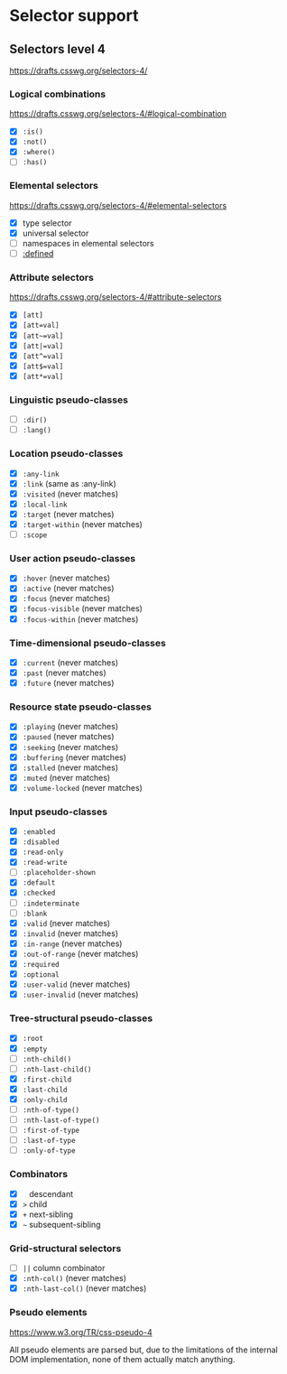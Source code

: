 
# Selector support

## Selectors level 4

https://drafts.csswg.org/selectors-4/

### Logical combinations

https://drafts.csswg.org/selectors-4/#logical-combination

* [x] `:is()`
* [x] `:not()`
* [x] `:where()`
* [ ] `:has()`

### Elemental selectors

https://drafts.csswg.org/selectors-4/#elemental-selectors

* [x] type selector
* [x] universal selector
* [ ] namespaces in elemental selectors
* [ ] [:defined](https://drafts.csswg.org/selectors-4/#the-defined-pseudo)

### Attribute selectors

https://drafts.csswg.org/selectors-4/#attribute-selectors

* [x] `[att]`
* [x] `[att=val]`
* [x] `[att~=val]`
* [x] `[att|=val]`
* [x] `[att^=val]`
* [x] `[att$=val]`
* [x] `[att*=val]`

### Linguistic pseudo-classes

* [ ] `:dir()`
* [ ] `:lang()`

### Location pseudo-classes

* [x] `:any-link`
* [x] `:link` (same as :any-link)
* [x] `:visited` (never matches)
* [x] `:local-link`
* [x] `:target` (never matches)
* [x] `:target-within` (never matches)
* [ ] `:scope`

### User action pseudo-classes

* [x] `:hover` (never matches)
* [x] `:active` (never matches)
* [x] `:focus` (never matches)
* [x] `:focus-visible` (never matches)
* [x] `:focus-within` (never matches)

### Time-dimensional pseudo-classes

* [x] `:current` (never matches)
* [x] `:past` (never matches)
* [x] `:future` (never matches)

### Resource state pseudo-classes

* [x] `:playing` (never matches)
* [x] `:paused` (never matches)
* [x] `:seeking` (never matches)
* [x] `:buffering` (never matches)
* [x] `:stalled` (never matches)
* [x] `:muted` (never matches)
* [x] `:volume-locked` (never matches)

### Input pseudo-classes

* [x] `:enabled`
* [x] `:disabled`
* [x] `:read-only`
* [x] `:read-write`
* [ ] `:placeholder-shown`
* [x] `:default`
* [x] `:checked`
* [ ] `:indeterminate`
* [ ] `:blank`
* [x] `:valid` (never matches)
* [x] `:invalid` (never matches)
* [x] `:in-range` (never matches)
* [x] `:out-of-range` (never matches)
* [x] `:required`
* [x] `:optional`
* [x] `:user-valid` (never matches)
* [x] `:user-invalid` (never matches)

### Tree-structural pseudo-classes

* [x] `:root`
* [x] `:empty`
* [ ] `:nth-child()`
* [ ] `:nth-last-child()`
* [x] `:first-child`
* [x] `:last-child`
* [x] `:only-child`
* [ ] `:nth-of-type()`
* [ ] `:nth-last-of-type()`
* [ ] `:first-of-type`
* [ ] `:last-of-type`
* [ ] `:only-of-type`

### Combinators

* [x] ` ` descendant
* [x] `>` child
* [x] `+` next-sibling
* [x] `~` subsequent-sibling

### Grid-structural selectors

* [ ] ` || ` column combinator
* [x] `:nth-col()` (never matches)
* [x] `:nth-last-col()` (never matches)

### Pseudo elements

https://www.w3.org/TR/css-pseudo-4

All pseudo elements are parsed but,
due to the limitations of the internal DOM implementation,
none of them actually match anything.
